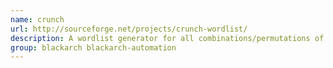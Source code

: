 ```yaml
---
name: crunch
url: http://sourceforge.net/projects/crunch-wordlist/
description: A wordlist generator for all combinations/permutations of a given character set.
group: blackarch blackarch-automation
---
```

